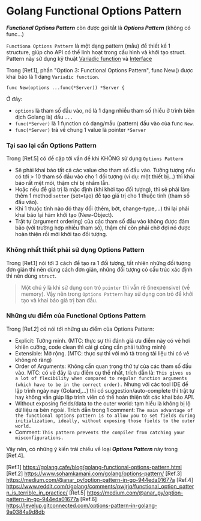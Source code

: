 # Golang Functional Options Pattern

***Functional Options Pattern*** còn được gọi tắt là ***Options Pattern*** (không có func...)

`Functiona Options Pattern` là một dạng pattern (mẫu) để thiết kế 1 structure, giúp cho API có thể linh hoạt trong cấu hình và khởi tạo struct. Pattern này sử dụng kỹ thuật [Variadic function](https://github.com/mtchuyen/Golang-Tips/blob/master/Golang-function/Variadic-Functions.md) và [Interface](https://github.com/mtchuyen/Golang-Tips/blob/master/Golang-basic/interface.md)
 
Trong [Ref.1], phần "Option 3: Functional Options Pattern", func New() được khai báo là 1 dạng `Variadic function`.

```
func New(options ...func(*Server)) *Server {
```

Ở đây:
- `options` là tham số đầu vào, nó là 1 dạng nhiều tham số (hiểu ở trình biên dịch Golang là) dấu `...`
- `func(*Server)` là 1 function có dạng/mẫu (pattern) đầu vào của func `New`.
- `func(*Server)` trả về chung 1 value là pointer `*Server`

### Tại sao lại cần Options Pattern
Trong [Ref.5] có đề cập tới vấn đề khi KHÔNG sử dụng `Options Pattern`
- Sẽ phải khai báo tất cả các value cho tham số đầu vào. Tưởng tượng nếu có tới > 10 tham số đầu vào cho 1 đối tượng (ví dụ: một thiết bị...) thì khai báo rất mệt mỏi, thậm chí bị nhầm lẫn.
- Hoặc nếu để giá trị là mặc định (khi khởi tạo đối tượng), thì sẽ phải làm thêm 1 method `setter` (set=tạo) để tạo giá trị cho 1 thuộc tính (tham số đầu vào).
- Khi 1 thuộc tính nào đó thay đổi (thêm, bớt, change-type,...) thì lại phải khai báo lại hàm khởi tạo (New-Object).
- Trật tự (argument ordering) của các tham số đầu vào không được đảm bảo (với trường hợp nhiều tham số), thậm chí còn phải chờ đợi nó được hoàn thiện rồi mới khởi tạo đối tượng.

### Không nhất thiết phải sử dụng Options Pattern
Trong [Ref.1] nói tới 3 cách để tạo ra 1 đối tượng, tất nhiên những đối tượng đơn giản thì nên dùng cách đơn giản, những đối tượng có cấu trúc xác định thì nên dùng `struct`.
> Một chú ý là khi sử dụng con trỏ `pointer` thì vẫn rẻ (inexpensive) (về memory). Vậy nên trong `Options Pattern` hay sử dụng con trỏ để khởi tạo và khai báo giá trị ban đầu.



### Những ưu điểm của Functional Options Pattern

Trong [Ref.2] có nói tới những ưu điểm của Options Pattern:
- Explicit: Tường minh. (MTC: thực sự thì đánh giá ưu điểm này có vẻ hơi khiên cưỡng, code clean thì cái gì cũng cần phải tường minh)
- Extensible: Mở rộng. (MTC: thực sự thì với mô tả trong tài liệu thì có vẻ không rõ ràng)
- Order of Arguments: Không cần quan trọng thứ tự của các tham số đầu vào. MTC: có vẻ đây là ưu điểm cụ thể nhất, trích dẫn là: `This gives us a lot of flexibility when compared to regular function arguments (which have to be in the correct order).` Nhưng với các tool IDE để lập trình ngày nay (Goland,...) thì có suggestion/auto-complete thì trật tự hay không vẫn giúp lập trình viên có thể hoàn thiện tốt các khai báo API.
- Without exposing fields/data to the outer world: tạm hiểu là không bị lộ dữ liệu ra bên ngoài. Trích dẫn trong 1 comment: `The main advantage of the functional options pattern is to allow you to set fields during initialization, ideally, without exposing those fields to the outer world.`
- Comment: `This pattern prevents the compiler from catching your misconfigurations.`


Vậy nên, có những ý kiến trái chiều về loại ***Options Pattern*** này  trong [Ref.4].

[Ref.1] https://golang.cafe/blog/golang-functional-options-pattern.html
[Ref.2] https://www.sohamkamani.com/golang/options-pattern/
[Ref.3] https://medium.com/@anar_py/option-pattern-in-go-944eda01677a
[Ref.4] https://www.reddit.com/r/golang/comments/pwjrjq/functional_option_pattern_is_terrible_in_practice/
[Ref.5] https://medium.com/@anar_py/option-pattern-in-go-944eda01677a
[Ref.6] https://levelup.gitconnected.com/options-pattern-in-golang-9a0384a9d8db

